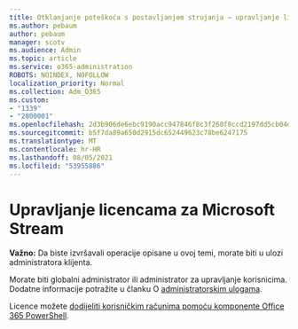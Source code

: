 ```yaml
---
title: Otklanjanje poteškoća s postavljanjem strujanja – upravljanje licenciranjem strujanjem
ms.author: pebaum
author: pebaum
manager: scotv
ms.audience: Admin
ms.topic: article
ms.service: o365-administration
ROBOTS: NOINDEX, NOFOLLOW
localization_priority: Normal
ms.collection: Adm_O365
ms.custom:
- "1339"
- "2800001"
ms.openlocfilehash: 2d3b906de6ebc9190acc947846f8c3f260f8ccd2197dd5cb04daa9c2dffbac97
ms.sourcegitcommit: b5f7da89a650d2915dc652449623c78be6247175
ms.translationtype: MT
ms.contentlocale: hr-HR
ms.lasthandoff: 08/05/2021
ms.locfileid: "53955886"
---
```

# <a name="managing-microsoft-stream-licenses"></a>Upravljanje licencama za Microsoft Stream

**Važno:** Da biste izvršavali operacije opisane u ovoj temi, morate biti u ulozi administratora klijenta.

Morate biti globalni administrator ili administrator za upravljanje korisnicima. Dodatne informacije potražite u članku O [administratorskim ulogama](https://docs.microsoft.com/microsoft-365/admin/add-users/about-admin-roles).

Licence možete [dodijeliti korisničkim računima pomoću komponente Office 365 PowerShell](https://go.microsoft.com/fwlink/p/?linkid=850410).

